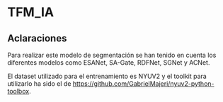 # TFM_IA

## Aclaraciones
Para realizar este modelo de segmentación se han tenido en cuenta los diferentes modelos como ESANet, SA-Gate, RDFNet, SGNet y ACNet.

El dataset utilizado para el entrenamiento es NYUV2 y el toolkit para utilizarlo ha sido el de https://github.com/GabrielMajeri/nyuv2-python-toolbox.